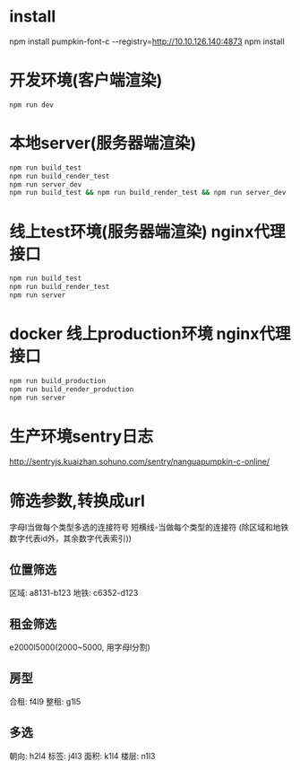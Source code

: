 # install
npm install pumpkin-font-c --registry=http://10.10.126.140:4873
npm install

# 开发环境(客户端渲染)
`npm run dev`

# 本地server(服务器端渲染)

```sh
npm run build_test
npm run build_render_test
npm run server_dev
npm run build_test && npm run build_render_test && npm run server_dev
```

# 线上test环境(服务器端渲染) nginx代理接口
```sh
npm run build_test
npm run build_render_test
npm run server
```

# docker 线上production环境 nginx代理接口
```sh
npm run build_production
npm run build_render_production
npm run server
```

# 生产环境sentry日志
http://sentryjs.kuaizhan.sohuno.com/sentry/nanguapumpkin-c-online/


# 筛选参数,转换成url
字母l当做每个类型多选的连接符号
短横线-当做每个类型的连接符
(除区域和地铁数字代表id外，其余数字代表索引))

## 位置筛选
区域: a8131-b123
地铁: c6352-d123

## 租金筛选
e2000l5000(2000~5000, 用字母l分割)

## 房型
合租: f4l9
整租: g1l5

## 多选
朝向: h2l4
标签: j4l3
面积: k1l4
楼层: n1l3
## 
